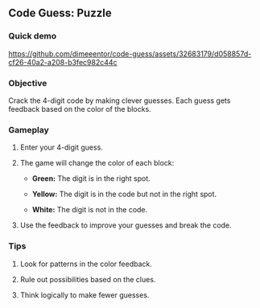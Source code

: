 ## Code Guess: Puzzle

### Quick demo
https://github.com/dimeeentor/code-guess/assets/32683179/d058857d-cf26-40a2-a208-b3fec982c44c

### Objective

Crack the 4-digit code by making clever guesses. Each guess gets feedback based on the color of the blocks.

### Gameplay

1. Enter your 4-digit guess.

2. The game will change the color of each block:

   * **Green:** The digit is in the right spot.

   * **Yellow:** The digit is in the code but not in the right spot.

   * **White:** The digit is not in the code.

3. Use the feedback to improve your guesses and break the code.

### Tips

1. Look for patterns in the color feedback.

2. Rule out possibilities based on the clues.

3. Think logically to make fewer guesses.
